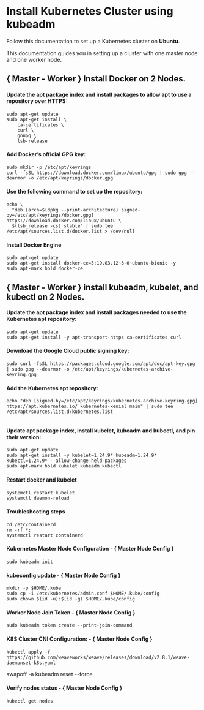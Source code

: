 # Install Kubernetes Cluster using kubeadm
Follow this documentation to set up a Kubernetes cluster on __Ubuntu__.

This documentation guides you in setting up a cluster with one master node and one worker node.

## { Master - Worker } Install Docker on 2 Nodes.

#### Update the apt package index and install packages to allow apt to use a repository over HTTPS:
```
sudo apt-get update
sudo apt-get install \
    ca-certificates \
    curl \
    gnupg \
    lsb-release

```
#### Add Docker’s official GPG key:
```
sudo mkdir -p /etc/apt/keyrings
curl -fsSL https://download.docker.com/linux/ubuntu/gpg | sudo gpg --dearmor -o /etc/apt/keyrings/docker.gpg

```
#### Use the following command to set up the repository:
```
echo \
  "deb [arch=$(dpkg --print-architecture) signed-by=/etc/apt/keyrings/docker.gpg] https://download.docker.com/linux/ubuntu \
  $(lsb_release -cs) stable" | sudo tee /etc/apt/sources.list.d/docker.list > /dev/null

```

#### Install Docker Engine
```
sudo apt-get update
sudo apt-get install docker-ce=5:19.03.12~3-0~ubuntu-bionic -y
sudo apt-mark hold docker-ce

```

## { Master - Worker } install kubeadm, kubelet, and kubectl on 2 Nodes.

#### Update the apt package index and install packages needed to use the Kubernetes apt repository:
```
sudo apt-get update
sudo apt-get install -y apt-transport-https ca-certificates curl

```
#### Download the Google Cloud public signing key:
```
sudo curl -fsSL https://packages.cloud.google.com/apt/doc/apt-key.gpg | sudo gpg --dearmor -o /etc/apt/keyrings/kubernetes-archive-keyring.gpg

```

#### Add the Kubernetes apt repository:
```
echo "deb [signed-by=/etc/apt/keyrings/kubernetes-archive-keyring.gpg] https://apt.kubernetes.io/ kubernetes-xenial main" | sudo tee /etc/apt/sources.list.d/kubernetes.list


```

#### Update apt package index, install kubelet, kubeadm and kubectl, and pin their version:
```
sudo apt-get update
sudo apt-get install -y kubelet=1.24.9* kubeadm=1.24.9* kubectl=1.24.9* --allow-change-held-packages
sudo apt-mark hold kubelet kubeadm kubectl

```

#### Restart docker and kubelet

```
systemctl restart kubelet
systemctl daemon-reload

```

#### Troubleshooting steps

```
cd /etc/containerd
rm -rf *;
systemctl restart containerd

```

#### Kubernetes Master Node Configuration - { Master Node Config }

```
sudo kubeadm init

```

#### kubeconfig update - { Master Node Config }
```
mkdir -p $HOME/.kube
sudo cp -i /etc/kubernetes/admin.conf $HOME/.kube/config
sudo chown $(id -u):$(id -g) $HOME/.kube/config

```
#### Worker Node Join Token - { Master Node Config }
```
sudo kubeadm token create --print-join-command

```

#### K8S Cluster CNI Configuration: - { Master Node Config }
```
kubectl apply -f https://github.com/weaveworks/weave/releases/download/v2.8.1/weave-daemonset-k8s.yaml

```

swapoff -a
kubeadm reset --force


#### Verify nodes status  - { Master Node Config }
```
kubectl get nodes

```

